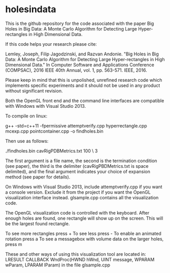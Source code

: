 # holesindata

This is the github repository for the code associated with the paper Big Holes in Big Data: A Monte Carlo Algorithm for Detecting Large Hyper-rectangles in High Dimensional Data.

If this code helps your research please cite:

Lemley, Joseph, Filip Jagodzinski, and Razvan Andonie. "Big Holes in Big Data: A Monte Carlo Algorithm for Detecting Large Hyper-rectangles in High Dimensional Data." In Computer Software and Applications Conference (COMPSAC), 2016 IEEE 40th Annual, vol. 1, pp. 563-571. IEEE, 2016.

Please keep in mind that this is unpolished, unrefined research code which implements specific experiments and it should not be used in any product without significant revision. 

Both the OpenGL front end and the command line interfaces are compatible with Windows with Visual Studio 2013. 

To compile on linux:

g++ -std=c++11 -fpermissive attemptverify.cpp hyperrectangle.cpp mcexp.cpp pointcontainer.cpp -o findholes.bin 

Then use as follows:

 ./findholes.bin cavRigPDBMetrics.txt 100 \  3

The first argument is a file name, the second is the termination condition (see paper), the third is the delimiter (cavRigPBDMetrics.txt is space delimited), and the final argument indicates your choice of expansion method (see paper for details). 

On Windows with Visual Studio 2013, include attemptverify.cpp if you want a console version. Exclude it from the project if you want the OpenGL visualization interface instead.  glsample.cpp contains all the visualization code. 

The OpenGL visualization code is controlled with the keyboard. After enough holes are found, one rectangle will show up on the screen. This will be the largest found rectangle. 

To see more rectangles press + 
To see less press -
To enable an animated rotation press a
To see a messagebox with volume data on the larger holes, press m

These and other ways of using this visualization tool are located in: LRESULT CALLBACK WndProc(HWND hWnd, UINT message, WPARAM wParam, LPARAM lParam) in the file glsample.cpp
